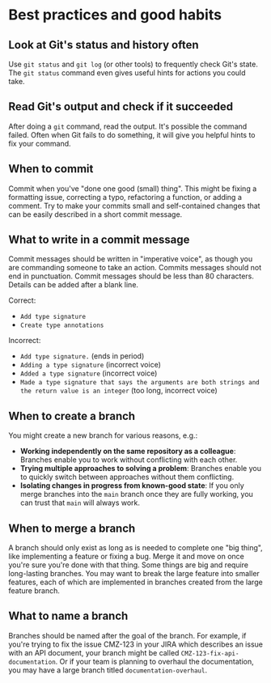 # Best practices and good habits

## Look at Git's status and history often

Use `git status` and `git log` (or other tools) to frequently check Git's
state. The `git status` command even gives useful hints for actions you could
take.


## Read Git's output and check if it succeeded

After doing a `git` command, read the output. It's possible the command failed.
Often when Git fails to do something, it will give you helpful hints to fix
your command.


## When to commit

Commit when you've "done one good (small) thing". This might be fixing a
formatting issue, correcting a typo, refactoring a function, or adding a
comment. Try to make your commits small and self-contained changes that can be
easily described in a short commit message.


## What to write in a commit message

Commit messages should be written in "imperative voice", as though you are
commanding someone to take an action. Commits messages should not end in
punctuation. Commit messages should be less than 80 characters. Details can be
added after a blank line.

Correct:

- `Add type signature`
- `Create type annotations`

Incorrect:

- `Add type signature.` (ends in period)
- `Adding a type signature` (incorrect voice)
- `Added a type signature` (incorrect voice)
- `Made a type signature that says the arguments are both strings and the
  return value is an integer` (too long, incorrect voice)


## When to create a branch

You might create a new branch for various reasons, e.g.:

- **Working independently on the same repository as a colleague**: Branches
  enable you to work without conflicting with each other.
- **Trying multiple approaches to solving a problem**: Branches enable you
  to quickly switch between approaches without them conflicting.
- **Isolating changes in progress from known-good state**: If you only
  merge branches into the `main` branch once they are fully working, you can
  trust that `main` will always work.


## When to merge a branch

A branch should only exist as long as is needed to complete one "big thing",
like implementing a feature or fixing a bug. Merge it and move on once you're
sure you're done with that thing. Some things are big and require long-lasting
branches. You may want to break the large feature into smaller features, each
of which are implemented in branches created from the large feature branch.


## What to name a branch

Branches should be named after the goal of the branch. For example, if you're
trying to fix the issue CMZ-123 in your JIRA which describes an issue with an
API document, your branch might be called `CMZ-123-fix-api-documentation`. Or
if your team is planning to overhaul the documentation, you may have a large
branch titled `documentation-overhaul`.
